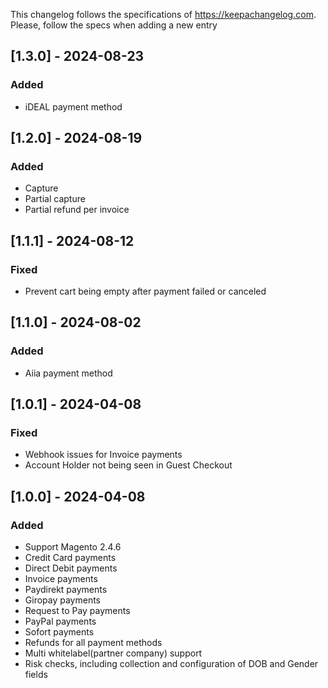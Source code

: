 This changelog follows the specifications of https://keepachangelog.com. Please, follow the specs when adding a new entry

## [1.3.0] - 2024-08-23

### Added

- iDEAL payment method

## [1.2.0] - 2024-08-19

### Added

- Capture
- Partial capture
- Partial refund per invoice

## [1.1.1] - 2024-08-12

### Fixed

- Prevent cart being empty after payment failed or canceled

## [1.1.0] - 2024-08-02

### Added

- Aiia payment method

## [1.0.1] - 2024-04-08

### Fixed

- Webhook issues for Invoice payments
- Account Holder not being seen in Guest Checkout

## [1.0.0] - 2024-04-08

### Added

- Support Magento 2.4.6
- Credit Card payments
- Direct Debit payments
- Invoice payments
- Paydirekt payments
- Giropay payments
- Request to Pay payments
- PayPal payments
- Sofort payments
- Refunds for all payment methods
- Multi whitelabel(partner company) support
- Risk checks, including collection and configuration of DOB and Gender fields
